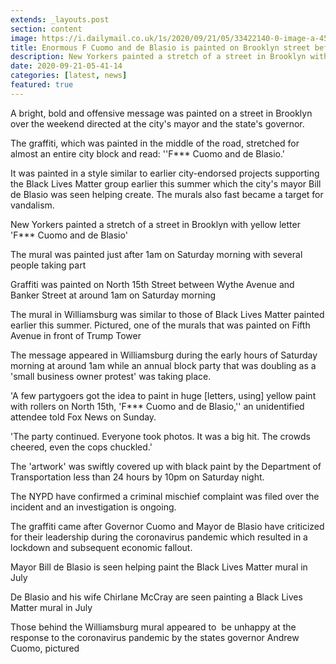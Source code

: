 ```yaml
---
extends: _layouts.post
section: content
image: https://i.dailymail.co.uk/1s/2020/09/21/05/33422140-0-image-a-45_1600662967410.jpg 
title: Enormous F Cuomo and de Blasio is painted on Brooklyn street before removed less 24 hours later 
description: New Yorkers painted a stretch of a street in Brooklyn with yellow letter F Cuomo and de Blasio. The mural in Williamsburg was similar to those of Black Lives Matter painted in July. 
date: 2020-09-21-05-41-14 
categories: [latest, news] 
featured: true 
--- 
```

A bright, bold and offensive message was painted on a street in Brooklyn over the weekend directed at the city's mayor and the state's governor. 

The graffiti, which was painted in the middle of the road, stretched for almost an entire city block and read: ''F*** Cuomo and de Blasio.' 

It was painted in a style similar to earlier city-endorsed projects supporting the Black Lives Matter group earlier this summer which the city's mayor Bill de Blasio was seen helping create. The murals also fast became a target for vandalism.

New Yorkers painted a stretch of a street in Brooklyn with yellow letter 'F*** Cuomo and de Blasio' 

The mural was painted just after 1am on Saturday morning with several people taking part

Graffiti was painted on North 15th Street between Wythe Avenue and Banker Street at around 1am on Saturday morning

The mural in Williamsburg was similar to those of Black Lives Matter painted earlier this summer. Pictured, one of the murals that was painted on Fifth Avenue in front of Trump Tower

The message appeared in Williamsburg during the early hours of Saturday morning at around 1am while an annual block party that was doubling as a 'small business owner protest' was taking place. 

'A few partygoers got the idea to paint in huge [letters, using] yellow paint with rollers on North 15th, 'F*** Cuomo and de Blasio,'' an unidentified attendee told Fox News on Sunday. 

'The party continued. Everyone took photos. It was a big hit. The crowds cheered, even the cops chuckled.' 

The 'artwork' was swiftly covered up with black paint by the Department of Transportation less than 24 hours by 10pm on Saturday night.    

The NYPD have confirmed a criminal mischief complaint was filed over the incident and an investigation is ongoing. 

The graffiti came after Governor Cuomo and Mayor de Blasio have criticized for their leadership during the coronavirus pandemic which resulted in a lockdown and subsequent economic fallout. 

Mayor Bill de Blasio is seen helping paint the Black Lives Matter mural in July

De Blasio and his wife Chirlane McCray are seen painting a Black Lives Matter mural in July

Those behind the Williamsburg mural appeared to  be unhappy at the response to the coronavirus pandemic by the states governor Andrew Cuomo, pictured 

